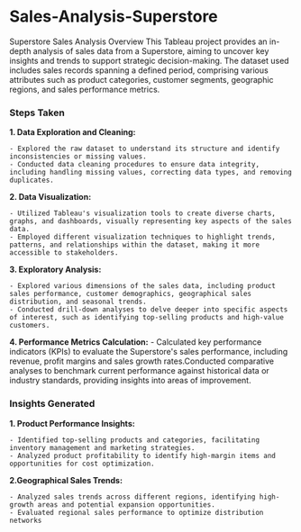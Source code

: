 # Sales-Analysis-Superstore
Superstore Sales Analysis
Overview
This Tableau project provides an in-depth analysis of sales data from a Superstore, aiming to uncover key insights and trends to support strategic decision-making. The dataset used includes sales records spanning a defined period, comprising various attributes such as product categories, customer segments, geographic regions, and sales performance metrics.

### Steps Taken
**1. Data Exploration and Cleaning:**

    - Explored the raw dataset to understand its structure and identify inconsistencies or missing values.
    - Conducted data cleaning procedures to ensure data integrity, including handling missing values, correcting data types, and removing duplicates.
**2. Data Visualization:**

    - Utilized Tableau's visualization tools to create diverse charts, graphs, and dashboards, visually representing key aspects of the sales data.
    - Employed different visualization techniques to highlight trends, patterns, and relationships within the dataset, making it more accessible to stakeholders.
**3. Exploratory Analysis:**

    - Explored various dimensions of the sales data, including product sales performance, customer demographics, geographical sales distribution, and seasonal trends.
    - Conducted drill-down analyses to delve deeper into specific aspects of interest, such as identifying top-selling products and high-value customers.
**4. Performance Metrics Calculation:**
    - Calculated key performance indicators (KPIs) to evaluate the Superstore's sales performance, including revenue, profit margins and sales growth rates.Conducted comparative analyses to benchmark current performance against historical data or industry standards, providing insights into areas of improvement.

    
### Insights Generated
**1. Product Performance Insights:**

    - Identified top-selling products and categories, facilitating inventory management and marketing strategies.
    - Analyzed product profitability to identify high-margin items and opportunities for cost optimization.

**2.Geographical Sales Trends:**

    - Analyzed sales trends across different regions, identifying high-growth areas and potential expansion opportunities.
    - Evaluated regional sales performance to optimize distribution networks
